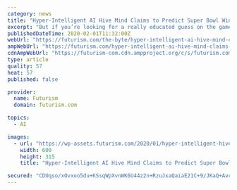 ```yaml
---
category: news
title: "Hyper-Intelligent AI Hive Mind Claims to Predict Super Bowl Winner"
excerpt: "But if you’re looking for a really educated guess on the game’s outcome, you’ll want to ask Stanford computer scientist Louis Rosenberg, the founder of Unanimous A.I., a startup that combines the opinions of a lot of humans with artificial intelligence to make remarkably accurate predictions. In nature, many species exhibit something ..."
publishedDateTime: 2020-02-01T11:32:00Z
webUrl: "https://futurism.com/the-byte/hyper-intelligent-ai-hive-mind-claims-predicts-super-bowl-winner"
ampWebUrl: "https://futurism.com/hyper-intelligent-ai-hive-mind-claims-predicts-super-bowl-winner/amp"
cdnAmpWebUrl: "https://futurism-com.cdn.ampproject.org/c/s/futurism.com/hyper-intelligent-ai-hive-mind-claims-predicts-super-bowl-winner/amp"
type: article
quality: 57
heat: 57
published: false

provider:
  name: Futurism
  domain: futurism.com

topics:
  - AI

images:
  - url: "https://wp-assets.futurism.com/2020/01/hyper-intelligent-hive-mind-predicts-super-bowl-liv-winner-600x315.jpg"
    width: 600
    height: 315
    title: "Hyper-Intelligent AI Hive Mind Claims to Predict Super Bowl Winner"

secured: "CDUqso/xOvxoo5du+KSsqWpXvnWK6U44z2n+RzuJxaQaiaE21C+9/JKaQ+AvclGRpwT7KdQIdS3PoFfE1Zi8XAc3pc+gwAWPIhKGgEuuUzjOg+pKxDqjre32Mi+33IG63U/8ge2UEM1tqcilCLQCRTVssIOie44L6haO2mppxQyS54pHQH8OChvB6FjTwFJ7AJxhFCIQD3saAXKrlh6/w59WIr4PymXEccjkcf4V8HiZ3SUp3KvvWg8QCvhfY30SFG4nBnT/t/hcDF4HBFiIF/HLoYkNXvYg3y+TWG6Tm2jB6KYbW1ARENni+YXhrD/C;KGo378WD1Q+hh4++dbIseg=="
---
```


